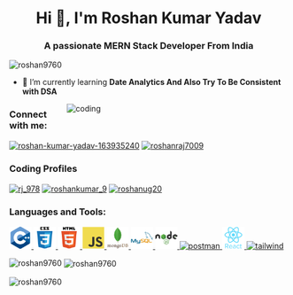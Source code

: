 <h1 align="center">Hi 👋, I'm Roshan Kumar Yadav</h1>
<h3 align="center">A passionate MERN Stack Developer From India</h3>

<p align="left"> <img src="https://komarev.com/ghpvc/?username=roshan9760&label=Profile%20views&color=0e75b6&style=flat" alt="roshan9760" /> </p>

- 🌱 I’m currently learning **Date Analytics And Also Try To Be Consistent with DSA**


<img align="right" alt="coding"  width="400px" src="https://user-images.githubusercontent.com/55389276/140866485-8fb1c876-9a8f-4d6a-98dc-08c4981eaf70.gif">


<h3 align="left">Connect with me:</h3>
<p align="left">
<a href="https://linkedin.com/in/roshan-kumar-yadav-163935240" target="blank"><img align="center" src="https://raw.githubusercontent.com/rahuldkjain/github-profile-readme-generator/master/src/images/icons/Social/linked-in-alt.svg" alt="roshan-kumar-yadav-163935240" height="30" width="40" /></a>
<a href="https://instagram.com/roshanraj7009" target="blank"><img align="center" src="https://raw.githubusercontent.com/rahuldkjain/github-profile-readme-generator/master/src/images/icons/Social/instagram.svg" alt="roshanraj7009" height="30" width="40" /></a>
</p>

<h3 align="left">Coding Profiles</h3>
<p align="left">
        <a href="https://www.codechef.com/users/rj_978" target="blank"><img align="center" src="https://cdn.jsdelivr.net/npm/simple-icons@3.1.0/icons/codechef.svg" alt="rj_978" height="30" width="40" /></a>
<a href="https://www.leetcode.com/roshankumar_9" target="blank"><img align="center" src="https://raw.githubusercontent.com/rahuldkjain/github-profile-readme-generator/master/src/images/icons/Social/leet-code.svg" alt="roshankumar_9" height="30" width="40" /></a>
<a href="https://auth.geeksforgeeks.org/user/roshanug20" target="blank"><img align="center" src="https://raw.githubusercontent.com/rahuldkjain/github-profile-readme-generator/master/src/images/icons/Social/geeks-for-geeks.svg" alt="roshanug20" height="30" width="40" /></a>
</p>

<h3 align="left">Languages and Tools:</h3>
<p align="left"> <a href="https://www.w3schools.com/cpp/" target="_blank" rel="noreferrer"> <img src="https://raw.githubusercontent.com/devicons/devicon/master/icons/cplusplus/cplusplus-original.svg" alt="cplusplus" width="40" height="40"/> </a> <a href="https://www.w3schools.com/css/" target="_blank" rel="noreferrer"> <img src="https://raw.githubusercontent.com/devicons/devicon/master/icons/css3/css3-original-wordmark.svg" alt="css3" width="40" height="40"/> </a> <a href="https://www.w3.org/html/" target="_blank" rel="noreferrer"> <img src="https://raw.githubusercontent.com/devicons/devicon/master/icons/html5/html5-original-wordmark.svg" alt="html5" width="40" height="40"/> </a> <a href="https://developer.mozilla.org/en-US/docs/Web/JavaScript" target="_blank" rel="noreferrer"> <img src="https://raw.githubusercontent.com/devicons/devicon/master/icons/javascript/javascript-original.svg" alt="javascript" width="40" height="40"/> </a> <a href="https://www.mongodb.com/" target="_blank" rel="noreferrer"> <img src="https://raw.githubusercontent.com/devicons/devicon/master/icons/mongodb/mongodb-original-wordmark.svg" alt="mongodb" width="40" height="40"/> </a> <a href="https://www.mysql.com/" target="_blank" rel="noreferrer"> <img src="https://raw.githubusercontent.com/devicons/devicon/master/icons/mysql/mysql-original-wordmark.svg" alt="mysql" width="40" height="40"/> </a> <a href="https://nodejs.org" target="_blank" rel="noreferrer"> <img src="https://raw.githubusercontent.com/devicons/devicon/master/icons/nodejs/nodejs-original-wordmark.svg" alt="nodejs" width="40" height="40"/> </a> <a href="https://postman.com" target="_blank" rel="noreferrer"> <img src="https://www.vectorlogo.zone/logos/getpostman/getpostman-icon.svg" alt="postman" width="40" height="40"/> </a> <a href="https://reactjs.org/" target="_blank" rel="noreferrer"> <img src="https://raw.githubusercontent.com/devicons/devicon/master/icons/react/react-original-wordmark.svg" alt="react" width="40" height="40"/> </a> <a href="https://tailwindcss.com/" target="_blank" rel="noreferrer"> <img src="https://www.vectorlogo.zone/logos/tailwindcss/tailwindcss-icon.svg" alt="tailwind" width="40" height="40"/> </a> </p>

<p><img align="left" src="https://github-readme-stats.vercel.app/api/top-langs?username=roshan9760&show_icons=true&locale=en&layout=compact" alt="roshan9760" /></p>

<p>&nbsp;<img align="center" src="https://github-readme-stats.vercel.app/api?username=roshan9760&show_icons=true&locale=en" alt="roshan9760" /></p>

<p><img align="center" src="https://github-readme-streak-stats.herokuapp.com/?user=roshan9760&" alt="roshan9760" /></p>
